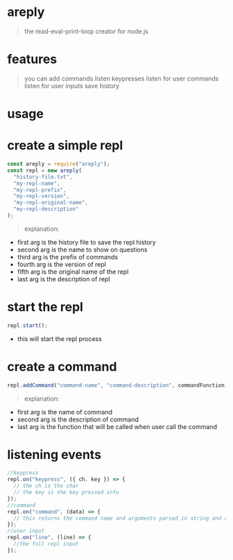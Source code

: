 # areply

> the read-eval-print-loop creator for node.js

# features

> you can add commands
> listen keypresses
> listen for user commands
> listen for user inputs
> save history

# usage

# create a simple repl

```js
const areply = require("areply");
const repl = new areply(
  "history-file.txt",
  "my-repl-name",
  "my-repl-prefix",
  "my-repl-version",
  "my-repl-original-name",
  "my-repl-description"
);
```

> explanation:

- first arg is the history file to save the repl history
- second arg is the name to show on questions
- third arg is the prefix of commands
- fourth arg is the version of repl
- fifth arg is the original name of the repl
- last arg is the description of repl

# start the repl

```js
repl.start();
```

- this will start the repl process

# create a command

```js
repl.addCommand("command-name", "command-description", commandFunction);
```

> explanation:

- first arg is the name of command
- second arg is the description of command
- last arg is the function that will be called when user call the command

# listening events

```js
//keypress
repl.on("keypress", ({ ch, key }) => {
  // the ch is the char
  // the key is the key pressed info
});
//command
repl.on("command", (data) => {
  // this returns the command name and arguments parsed in string and array
});
//user input
repl.on("line", (line) => {
  //the full repl input
});
```
